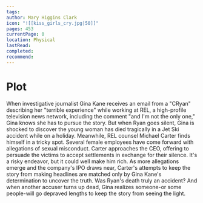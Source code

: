 ```yaml
---
tags: 
author: Mary Higgins Clark
icon: "![[kiss_girls_cry.jpg|50]]"
pages: 453
currentPage: 0
location: Physical
lastRead: 
completed: 
recommend:
---
```

# Plot
When investigative journalist Gina Kane receives an email from a "CRyan" describing her "terrible experience" while working at REL, a high-profile television news network, including the comment "and I'm not the only one," Gina knows she has to pursue the story. But when Ryan goes silent, Gina is shocked to discover the young woman has died tragically in a Jet Ski accident while on a holiday.
Meanwhile, REL counsel Michael Carter finds himself in a tricky spot. Several female employees have come forward with allegations of sexual misconduct. Carter approaches the CEO, offering to persuade the victims to accept settlements in exchange for their silence. It's a risky endeavor, but it could well make him rich.
As more allegations emerge and the company's IPO draws near, Carter's attempts to keep the story from making headlines are matched only by Gina Kane's determination to uncover the truth. Was Ryan's death truly an accident? And when another accuser turns up dead, Gina realizes someone-or some people-will go depraved lengths to keep the story from seeing the light.